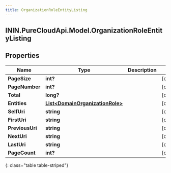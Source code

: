 ```yaml
---
title: OrganizationRoleEntityListing
---
```

## ININ.PureCloudApi.Model.OrganizationRoleEntityListing

## Properties

|Name | Type | Description | Notes|
|------------ | ------------- | ------------- | -------------|
| **PageSize** | **int?** |  | [optional] |
| **PageNumber** | **int?** |  | [optional] |
| **Total** | **long?** |  | [optional] |
| **Entities** | [**List&lt;DomainOrganizationRole&gt;**](DomainOrganizationRole.html) |  | [optional] |
| **SelfUri** | **string** |  | [optional] |
| **FirstUri** | **string** |  | [optional] |
| **PreviousUri** | **string** |  | [optional] |
| **NextUri** | **string** |  | [optional] |
| **LastUri** | **string** |  | [optional] |
| **PageCount** | **int?** |  | [optional] |
{: class="table table-striped"}


